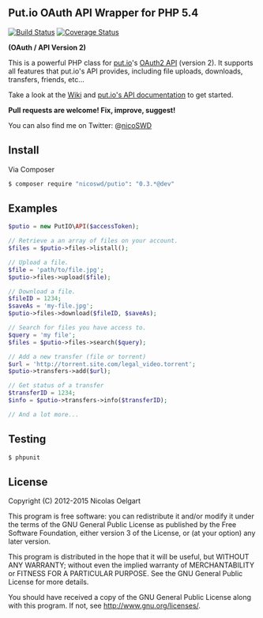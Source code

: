 ## Put.io OAuth API Wrapper for PHP 5.4

[![Build Status](https://travis-ci.org/nicoSWD/put.io-api-v2.svg?branch=master)](https://travis-ci.org/nicoSWD/put.io-api-v2)
[![Coverage Status](https://coveralls.io/repos/nicoSWD/put.io-api-v2/badge.svg)](https://coveralls.io/r/nicoSWD/put.io-api-v2)

**(OAuth / API Version 2)**

This is a powerful PHP class for [put.io](https://put.io/)'s [OAuth2 API](https://api.put.io/v2/docs/) (version 2).
It supports all features that put.io's API provides, including file uploads, downloads, transfers, friends, etc...

Take a look at the [Wiki](https://github.com/nicoSWD/put.io-api-v2/wiki/) and [put.io's API documentation](https://api.put.io/v2/docs/) to get started.

**Pull requests are welcome! Fix, improve, suggest!**

You can also find me on Twitter: @[nicoSWD](https://twitter.com/nicoSWD)

## Install

Via Composer

``` bash
$ composer require "nicoswd/putio": "0.3.*@dev"
```

## Examples

```php
$putio = new PutIO\API($accessToken);

// Retrieve a an array of files on your account.
$files = $putio->files->listall();

// Upload a file.
$file = 'path/to/file.jpg';
$putio->files->upload($file);

// Download a file.
$fileID = 1234;
$saveAs = 'my-file.jpg';
$putio->files->download($fileID, $saveAs);

// Search for files you have access to.
$query = 'my file';
$files = $putio->files->search($query);

// Add a new transfer (file or torrent)
$url = 'http://torrent.site.com/legal_video.torrent';
$putio->transfers->add($url);

// Get status of a transfer
$transferID = 1234;
$info = $putio->transfers->info($transferID);

// And a lot more...
```

## Testing

``` bash
$ phpunit
```

## License
Copyright (C) 2012-2015 Nicolas Oelgart

This program is free software: you can redistribute it and/or modify
it under the terms of the GNU General Public License as published by
the Free Software Foundation, either version 3 of the License, or
(at your option) any later version.

This program is distributed in the hope that it will be useful,
but WITHOUT ANY WARRANTY; without even the implied warranty of
MERCHANTABILITY or FITNESS FOR A PARTICULAR PURPOSE.  See the
GNU General Public License for more details.

You should have received a copy of the GNU General Public License
along with this program.  If not, see <http://www.gnu.org/licenses/>.
